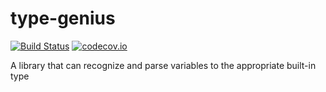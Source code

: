 # type-genius

[![Build Status](https://travis-ci.org/stphivos/type-genius.svg)](https://travis-ci.org/stphivos/type-genius)
[![codecov.io](https://codecov.io/github/stphivos/type-genius/coverage.svg?branch=master)](https://codecov.io/github/stphivos/type-genius?branch=master)

A library that can recognize and parse variables to the appropriate built-in type
